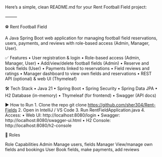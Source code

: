 Here’s a simple, clean README.md for your Rent Football Field project:

⸻

⚽ Rent Football Field

A Java Spring Boot web application for managing football field reservations, users, payments, and reviews with role-based access (Admin, Manager, User).

✅ Features
	•	User registration & login
	•	Role-based access (Admin, Manager, User)
	•	Add/view/delete football fields (Admin)
	•	Reserve and book fields (User)
	•	Payments linked to reservations
	•	Field reviews and ratings
	•	Manager dashboard to view own fields and reservations
	•	REST API (optional) & web UI (Thymeleaf)

🛠 Tech Stack
	•	Java 21
	•	Spring Boot
	•	Spring Security
	•	Spring Data JPA
	•	H2 Database (in-memory)
	•	Thymeleaf (for frontend)
	•	Swagger (API docs)

▶️ How to Run
	1.	Clone the repo
git clone https://github.com/sher304/Rent-Fields
	2.	Open in IntelliJ / VS Code
	3.	Run RentFieldApplication.java
	4.	Access:
	•	Web UI: http://localhost:8080/login
	•	Swagger: http://localhost:8080/swagger-ui.html
	•	H2 Console: http://localhost:8080/h2-console

🔐 Roles

Role	Capabilities
Admin	Manage users, fields
Manager	View/manage own fields and bookings
User	Book fields, make payments, add reviews
